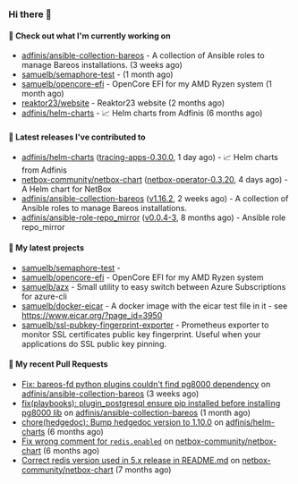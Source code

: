 ### Hi there 👋

#### 👷 Check out what I'm currently working on

- [adfinis/ansible-collection-bareos](https://github.com/adfinis/ansible-collection-bareos) - A collection of Ansible roles to manage Bareos installations. (3 weeks ago)
- [samuelb/semaphore-test](https://github.com/samuelb/semaphore-test) -  (1 month ago)
- [samuelb/opencore-efi](https://github.com/samuelb/opencore-efi) - OpenCore EFI for my AMD Ryzen system (1 month ago)
- [reaktor23/website](https://github.com/reaktor23/website) - Reaktor23 website (2 months ago)
- [adfinis/helm-charts](https://github.com/adfinis/helm-charts) - 📈 Helm charts from Adfinis (6 months ago)

#### 🔭 Latest releases I've contributed to

- [adfinis/helm-charts](https://github.com/adfinis/helm-charts) ([tracing-apps-0.30.0](https://github.com/adfinis/helm-charts/releases/tag/tracing-apps-0.30.0), 1 day ago) - 📈 Helm charts from Adfinis
- [netbox-community/netbox-chart](https://github.com/netbox-community/netbox-chart) ([netbox-operator-0.3.20](https://github.com/netbox-community/netbox-chart/releases/tag/netbox-operator-0.3.20), 4 days ago) - A Helm chart for NetBox
- [adfinis/ansible-collection-bareos](https://github.com/adfinis/ansible-collection-bareos) ([v1.16.2](https://github.com/adfinis/ansible-collection-bareos/releases/tag/v1.16.2), 2 weeks ago) - A collection of Ansible roles to manage Bareos installations.
- [adfinis/ansible-role-repo_mirror](https://github.com/adfinis/ansible-role-repo_mirror) ([v0.0.4-3](https://github.com/adfinis/ansible-role-repo_mirror/releases/tag/v0.0.4-3), 8 months ago) - Ansible role repo_mirror

#### 🌱 My latest projects

- [samuelb/semaphore-test](https://github.com/samuelb/semaphore-test) - 
- [samuelb/opencore-efi](https://github.com/samuelb/opencore-efi) - OpenCore EFI for my AMD Ryzen system
- [samuelb/azx](https://github.com/samuelb/azx) - Small utility to easy switch between Azure Subscriptions for azure-cli
- [samuelb/docker-eicar](https://github.com/samuelb/docker-eicar) - A docker image with the eicar test file in it - see https://www.eicar.org/?page_id=3950
- [samuelb/ssl-pubkey-fingerprint-exporter](https://github.com/samuelb/ssl-pubkey-fingerprint-exporter) - Prometheus exporter to monitor SSL certificates public key fingerprint. Useful when your applications do SSL public key pinning. 

#### 🔨 My recent Pull Requests

- [Fix: bareos-fd python plugins couldn&#39;t find pg8000 dependency](https://github.com/adfinis/ansible-collection-bareos/pull/54) on [adfinis/ansible-collection-bareos](https://github.com/adfinis/ansible-collection-bareos) (3 weeks ago)
- [fix(playbooks): plugin_postgresql ensure pip installed before installing pg8000 lib](https://github.com/adfinis/ansible-collection-bareos/pull/50) on [adfinis/ansible-collection-bareos](https://github.com/adfinis/ansible-collection-bareos) (1 month ago)
- [chore(hedgedoc): Bump hedgedoc version to 1.10.0](https://github.com/adfinis/helm-charts/pull/1313) on [adfinis/helm-charts](https://github.com/adfinis/helm-charts) (6 months ago)
- [Fix wrong comment for `redis.enabled`](https://github.com/netbox-community/netbox-chart/pull/336) on [netbox-community/netbox-chart](https://github.com/netbox-community/netbox-chart) (6 months ago)
- [Correct redis version used in 5.x release in README.md](https://github.com/netbox-community/netbox-chart/pull/319) on [netbox-community/netbox-chart](https://github.com/netbox-community/netbox-chart) (7 months ago)
